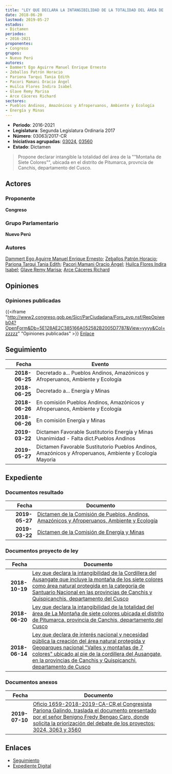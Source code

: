 ```yaml
---
title: "LEY QUE DECLARA LA INTANGIBILIDAD DE LA TOTALIDAD DEL ÁREA DE 'LA MONTAÑA DE SIETE COLORES', UBICADA EN EL DISTRITO DE PITUMARCA, PROVINCIA DE CANCHIS, DEPARTAMENTO DEL CUSCO"
date: 2018-06-20
lastmod: 2019-05-27
estados:
- Dictamen
periodos:
- 2016-2021
proponentes:
- Congreso
grupos:
- Nuevo Perú
autores:
- Dammert Ego Aguirre Manuel Enrique Ernesto
- Zeballos Patrón Horacio
- Pariona Tarqui Tania Edith
- Pacori Mamani Oracio Ángel
- Huilca Flores Indira Isabel
- Glave Remy Marisa
- Arce Cáceres Richard
sectores:
- Pueblos Andinos, Amazónicos y Afroperuanos, Ambiente y Ecología
- Energía y Minas
---
```

- **Periodo**: 2016-2021
- **Legislatura**: Segunda Legislatura Ordinaria 2017
- **Número**: 03063/2017-CR
- **Iniciativas agrupadas**: [03024](../../03000/03024), [03560](../../03500/03560)
- **Estado**: Dictamen

> Propone declarar intangible la totalidad del área de la ""Montaña de Siete Colores"", ubicada en el distrito de Pitumarca, provncia de Canchis, departamento del Cusco.


## Actores

### Proponente

**Congreso**

### Grupo Parlamentario

**Nuevo Perú**

### Autores

[Dammert Ego Aguirre Manuel Enrique Ernesto](mailto:mailto:mdammert@congreso.gob.pe); [Zeballos Patrón Horacio](mailto:mailto:hzeballos@congreso.gob.pe); [Pariona Tarqui Tania Edith](mailto:mailto:tpariona@congreso.gob.pe); [Pacori Mamani Oracio Ángel](mailto:mailto:opacori@congreso.gob.pe); [Huilca Flores Indira Isabel](mailto:mailto:ihuilca@congreso.gob.pe); [Glave Remy Marisa](mailto:mailto:mglave@congreso.gob.pe); [Arce Cáceres Richard](mailto:mailto:rarce@congreso.gob.pe)

## Opiniones

### Opiniones publicadas

{{<iframe "http://www2.congreso.gob.pe/Sicr/ParCiudadana/Foro_pvp.nsf/RepOpiweb04?OpenForm&Db=5E128AE2C385166A052582B2005D7787&View=yyyy&Col=zzzzz" "Opiniones publicadas" >}}
[Enlace](http://www2.congreso.gob.pe/Sicr/ParCiudadana/Foro_pvp.nsf/RepOpiweb04?OpenForm&Db=5E128AE2C385166A052582B2005D7787&View=yyyy&Col=zzzzz)


## Seguimiento

| Fecha | Evento |
|------:|--------|
| **2018-06-25** | Decretado a... Pueblos Andinos, Amazónicos y Afroperuanos, Ambiente y Ecología |
| **2018-06-25** | Decretado a... Energía y Minas |
| **2018-06-26** | En comisión Pueblos Andinos, Amazónicos y Afroperuanos, Ambiente y Ecología |
| **2018-06-26** | En comisión Energía y Minas |
| **2019-03-22** | Dictamen Favorable Sustitutorio Energía y Minas Unanimidad - Falta dict.Pueblos Andinos |
| **2019-05-27** | Dictamen Favorable Sustitutorio Pueblos Andinos, Amazónicos y Afroperuanos, Ambiente y Ecología Mayoria |

## Expediente

### Documentos resultado

| Fecha | Documento |
|------:|-----------|
| **2019-05-27** | [Dictamen de la Comisión de Pueblos, Andinos, Amazónicos y Afroperuanos, Ambiente y Ecología](http://www.leyes.congreso.gob.pe/Documentos/2016_2021/Dictamenes/Proyectos_de_Ley/03024DC19MAY20190527.pdf) |
| **2019-03-22** | [Dictamen de la Comisión de Energía y Minas](http://www.leyes.congreso.gob.pe/Documentos/2016_2021/Dictamenes/Proyectos_de_Ley/03024DC11MAY20190322.pdf) |

### Documentos proyecto de ley

| Fecha | Documento |
|------:|-----------|
| **2018-10-19** | [Ley que declara la intangibilidad de la Cordillera del Ausangate que incluye la montaña de los siete colores como área natural protegida en la categoría de Santuario Nacional en las provincias de Canchis y Quispicanchis, departamento del Cusco](http://www.leyes.congreso.gob.pe/Documentos/2016_2021/Proyectos_de_Ley_y_de_Resoluciones_Legislativas/PL0356020181019.pdf) |
| **2018-06-20** | [Ley que declara la intangibilidad de la totalidad del área de La Montaña de siete colores ubicada el distrito de Pitumarca, provincia de Canchis, departamento del Cusco](http://www.leyes.congreso.gob.pe/Documentos/2016_2021/Proyectos_de_Ley_y_de_Resoluciones_Legislativas/PL0306320180620..pdf) |
| **2018-06-14** | [Ley que declara de interés nacional y necesidad pública la creación del área natural protegida y Geoparques nacional "Valles y montañas de 7 colores" ubicado al pie de la cordillera del Ausangate, en la provincias de Canchis y Quispicanchi, departamento de Cusco](http://www.leyes.congreso.gob.pe/Documentos/2016_2021/Proyectos_de_Ley_y_de_Resoluciones_Legislativas/PL0302420180614..pdf) |

### Documentos anexos

| Fecha | Documento |
|------:|-----------|
| **2019-07-10** | [Oficio 1659-2018-2019-CA-CR,el Congresista Pariona Galindo, traslada el documento presentado por el señor Benigno Fredy Bengao Caro, donde solicita la priorización del debate de los proyectos; 3024, 3063 y 3560](http://www.leyes.congreso.gob.pe/Documentos/2016_2021/Oficios/Comisiones_Ordinarias/OFICIO-1659-2018-2019-CA-CR.pdf) |

## Enlaces

- [Seguimiento](http://www2.congreso.gob.pe/Sicr/TraDocEstProc/CLProLey2016.nsf/f7fff46988ca05b1052578e100829cc7/9c7d98d08c37f6ce052582b3005bc4dd?OpenDocument)
- [Expediente Digital](http://www2.congreso.gob.pe/Sicr/TraDocEstProc/CLProLey2016.nsf/f7fff46988ca05b1052578e100829cc7/9c7d98d08c37f6ce052582b3005bc4dd?OpenDocument&Click=05257FB7005EB655.eb71d0cf91d8294e05256cdf006b5706/$Body/0.1C6C)

